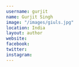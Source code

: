 ```yaml
---
username: gurjit
name: Gurjit Singh
image: "/images/giuls.jpg"
location: India
layout: author
website:
facebook:
twitter:
instagram:
---
```

